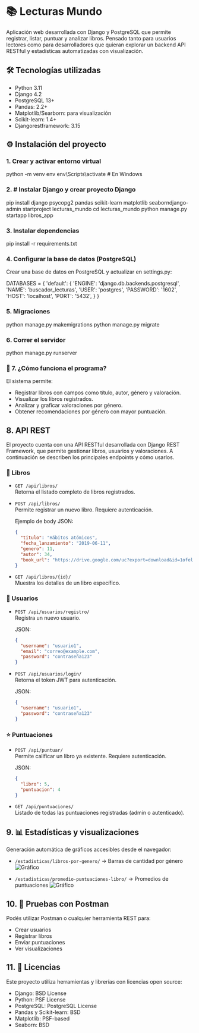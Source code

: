 
# 📚 Lecturas Mundo

Aplicación web desarrollada con Django y PostgreSQL que permite registrar, listar, puntuar y analizar libros. Pensado tanto para usuarios lectores como para desarrolladores que quieran explorar un backend API RESTful y estadísticas automatizadas con visualización.



## 🛠️ Tecnologías utilizadas

- Python 3.11
- Django 4.2
- PostgreSQL 13+
- Pandas: 2.2+
- Matplotlib/Searborn: para visualización
- Scikit-learn: 1.4+
- Djangorestframework: 3.15


## ⚙️ Instalación del proyecto

### 1. Crear y activar entorno virtual


python -m venv env
env\Scripts\activate       # En Windows

### 2. # Instalar Django y crear proyecto Django


pip install django psycopg2 pandas scikit-learn matplotlib seaborndjango-admin startproject lecturas_mundo
cd lecturas_mundo
python manage.py startapp libros_app


### 3. Instalar dependencias


pip install -r requirements.txt


### 4. Configurar la base de datos (PostgreSQL)

Crear una base de datos en PostgreSQL y actualizar en settings.py:


DATABASES = {
    'default': {
        'ENGINE': 'django.db.backends.postgresql',
        'NAME': 'buscador_lecturas',
        'USER': 'postgres',
        'PASSWORD': '1602',
        'HOST': 'localhost',
        'PORT': '5432',
    }
}



### 5. Migraciones


python manage.py makemigrations
python manage.py migrate


### 6. Correr el servidor

python manage.py runserver


### 🧠 7. ¿Cómo funciona el programa?


El sistema permite:

- Registrar libros con campos como título, autor, género y valoración.
- Visualizar los libros registrados.
- Analizar y graficar valoraciones por género.
- Obtener recomendaciones por género con mayor puntuación.



##  8. API REST 
El proyecto cuenta con una API RESTful desarrollada con Django REST Framework, que permite gestionar libros, usuarios y valoraciones. A continuación se describen los principales endpoints y cómo usarlos.


### 📘 Libros

- `GET /api/libros/`  
  Retorna el listado completo de libros registrados.

- `POST /api/libros/`  
  Permite registrar un nuevo libro. Requiere autenticación.

  Ejemplo de body JSON:
  ```json
  {
    "titulo": "Hábitos atómicos",
    "fecha_lanzamiento": "2019-06-11",
    "genero": 11,
    "autor": 34,
    "book_url": "https://drive.google.com/uc?export=download&id=1ofelGVWrkwjresU-LMSIZmsv1n-fOU5O"
  }
  ```

- `GET /api/libros/{id}/`  
  Muestra los detalles de un libro específico.

### 👤 Usuarios

- `POST /api/usuarios/registro/`  
  Registra un nuevo usuario.  

  JSON:
  ```json
  {
    "username": "usuario1",
    "email": "correo@example.com",
    "password": "contraseña123"
  }
  ```

- `POST /api/usuarios/login/`  
  Retorna el token JWT para autenticación.  

  JSON:
  ```json
  {
    "username": "usuario1",
    "password": "contraseña123"
  }
  ```

### ⭐ Puntuaciones

- `POST /api/puntuar/`  
  Permite calificar un libro ya existente. Requiere autenticación.  
  
  JSON:
  ```json
  {
    "libro": 5,
    "puntuacion": 4
  }
  ```

- `GET /api/puntuaciones/`  
  Listado de todas las puntuaciones registradas (admin o autenticado).



## 9. 📊 Estadísticas y visualizaciones

Generación automática de gráficos accesibles desde el navegador:

- `/estadisticas/libros-por-genero/` → Barras de cantidad por género
![Gráfico](http://127.0.0.1:8000/estadisticas/libros-por-genero/)

- `/estadisticas/promedio-puntuaciones-libro/` → Promedios de puntuaciones
![Gráfico](http://127.0.0.1:8000/estadisticas/promedio-puntuaciones-libro/)




## 10. 🧪 Pruebas con Postman

Podés utilizar Postman o cualquier herramienta REST para:

- Crear usuarios
- Registrar libros
- Enviar puntuaciones
- Ver visualizaciones



## 11. 📄 Licencias

Este proyecto utiliza herramientas y librerías con licencias open source:

- Django: BSD License
- Python: PSF License
- PostgreSQL: PostgreSQL License
- Pandas y Scikit-learn: BSD 
- Matplotlib: PSF-based
- Seaborn: BSD


